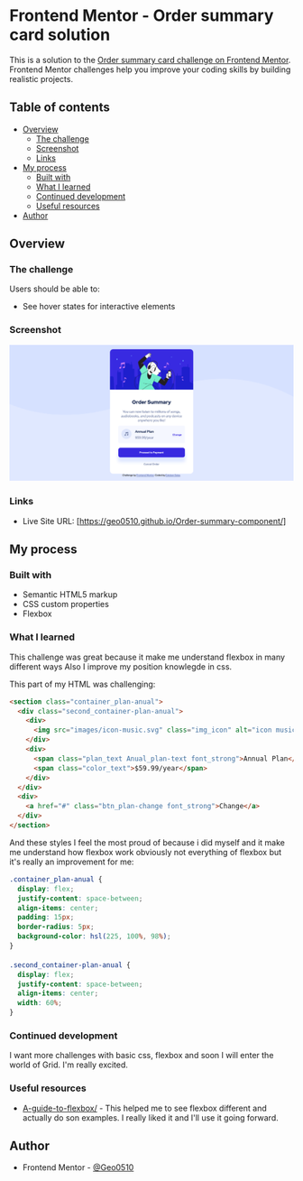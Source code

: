 # Frontend Mentor - Order summary card solution

This is a solution to the [Order summary card challenge on Frontend Mentor](https://www.frontendmentor.io/challenges/order-summary-component-QlPmajDUj). Frontend Mentor challenges help you improve your coding skills by building realistic projects.

## Table of contents

- [Overview](#overview)
  - [The challenge](#the-challenge)
  - [Screenshot](#screenshot)
  - [Links](#links)
- [My process](#my-process)
  - [Built with](#built-with)
  - [What I learned](#what-i-learned)
  - [Continued development](#continued-development)
  - [Useful resources](#useful-resources)
- [Author](#author)

## Overview

### The challenge

Users should be able to:

- See hover states for interactive elements

### Screenshot

![](./images/Screenshot-Frontend-Mentor-Order-summary-card.png)

### Links

- Live Site URL: [https://geo0510.github.io/Order-summary-component/]

## My process

### Built with

- Semantic HTML5 markup
- CSS custom properties
- Flexbox

### What I learned

This challenge was great because it make me understand flexbox in many different ways
Also I improve my position knowlegde in css.

This part of my HTML was challenging:

```html
<section class="container_plan-anual">
  <div class="second_container-plan-anual">
    <div>
      <img src="images/icon-music.svg" class="img_icon" alt="icon music" />
    </div>
    <div>
      <span class="plan_text Anual_plan-text font_strong">Annual Plan</span>
      <span class="color_text">$59.99/year</span>
    </div>
  </div>
  <div>
    <a href="#" class="btn_plan-change font_strong">Change</a>
  </div>
</section>
```

And these styles I feel the most proud of because i did myself and it make me understand how flexbox work obviously not everything of flexbox but it's really an improvement for me:

```css
.container_plan-anual {
  display: flex;
  justify-content: space-between;
  align-items: center;
  padding: 15px;
  border-radius: 5px;
  background-color: hsl(225, 100%, 98%);
}

.second_container-plan-anual {
  display: flex;
  justify-content: space-between;
  align-items: center;
  width: 60%;
}
```

### Continued development

I want more challenges with basic css, flexbox and soon I will enter the world of Grid. I'm really excited.

### Useful resources

- [A-guide-to-flexbox/](https://css-tricks.com/snippets/css/a-guide-to-flexbox/) - This helped me to see flexbox different and actually do son examples. I really liked it and I'll use it going forward.

## Author

- Frontend Mentor - [@Geo0510](https://www.frontendmentor.io/profile/Geo0510)
